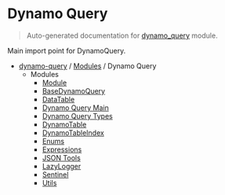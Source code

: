 # Dynamo Query

> Auto-generated documentation for [dynamo_query](https://github.com/altitudenetworks/dynamoquery/blob/master/dynamo_query/__init__.py) module.

Main import point for DynamoQuery.

- [dynamo-query](../README.md#dynamoquery) / [Modules](../MODULES.md#dynamo-query-modules) / Dynamo Query
    - Modules
        - [Module](module.md#module)
        - [BaseDynamoQuery](base_dynamo_query.md#basedynamoquery)
        - [DataTable](data_table.md#datatable)
        - [Dynamo Query Main](dynamo_query_main.md#dynamo-query-main)
        - [Dynamo Query Types](dynamo_query_types.md#dynamo-query-types)
        - [DynamoTable](dynamo_table.md#dynamotable)
        - [DynamoTableIndex](dynamo_table_index.md#dynamotableindex)
        - [Enums](enums.md#enums)
        - [Expressions](expressions.md#expressions)
        - [JSON Tools](json_tools.md#json-tools)
        - [LazyLogger](lazy_logger.md#lazylogger)
        - [Sentinel](sentinel.md#sentinel)
        - [Utils](utils.md#utils)
